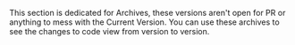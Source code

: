 This section is dedicated for Archives, these versions aren't open for PR or anything to mess with the Current Version. You can use these 
archives to see the changes to code view from version to version. 

